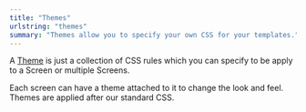 ```yaml
---
title: "Themes"
urlstring: "themes"
summary: "Themes allow you to specify your own CSS for your templates."
---
```


A <a href="/themes" target="_blank">Theme</a> is just a collection of CSS rules which you can specify to be apply to a Screen or multiple Screens.

Each screen can have a theme attached to it to change the look and feel. Themes are applied after our standard  CSS.